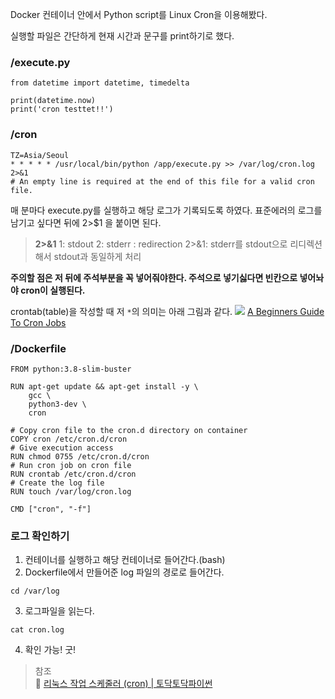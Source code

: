 Docker 컨테이너 안에서 Python script를 Linux Cron을 이용해봤다. 


실행할 파일은 간단하게 현재 시간과 문구를 print하기로 했다.

### /execute.py
```
from datetime import datetime, timedelta

print(datetime.now)
print('cron testtet!!')
```

### /cron
```
TZ=Asia/Seoul
* * * * * /usr/local/bin/python /app/execute.py >> /var/log/cron.log 2>&1
# An empty line is required at the end of this file for a valid cron file.
```

매 분마다 execute.py를 실행하고 해당 로그가 기록되도록 하였다. 표준에러의 로그를 남기고 싶다면 뒤에 2>$1 을 붙이면 된다. 
> **2>&1**
1: stdout
2: stderr
>: redirection
2>&1: stderr를 stdout으로 리디렉션해서 stdout과 동일하게 처리

**주의할 점은 저 뒤에 주석부분을 꼭 넣어줘야한다. 주석으로 넣기싫다면 빈칸으로 넣어놔야 cron이 실행된다.**

crontab(table)을 작성할 때 저 `*`의 의미는 아래 그림과 같다. 
![](https://images.velog.io/images/anjaekk/post/44c22832-e27e-4757-a478-e99ea3e5664f/image.png)
[A Beginners Guide To Cron Jobs](https://ostechnix.com/a-beginners-guide-to-cron-jobs/)


### /Dockerfile
```
FROM python:3.8-slim-buster

RUN apt-get update && apt-get install -y \
    gcc \
    python3-dev \
    cron

# Copy cron file to the cron.d directory on container
COPY cron /etc/cron.d/cron
# Give execution access
RUN chmod 0755 /etc/cron.d/cron
# Run cron job on cron file
RUN crontab /etc/cron.d/cron
# Create the log file
RUN touch /var/log/cron.log

CMD ["cron", "-f"]
```

### 로그 확인하기
1. 컨테이너를 실행하고 해당 컨테이너로 들어간다.(bash)
2. Dockerfile에서 만들어준 log 파일의 경로로 들어간다.
```
cd /var/log
```
3. 로그파일을 읽는다.
```
cat cron.log
```
4. 확인 가능! 굿!


> 참조   
> 🔗 [리눅스 작업 스케줄러 (cron) | 토닥토닥파이썬](https://wikidocs.net/48485)
